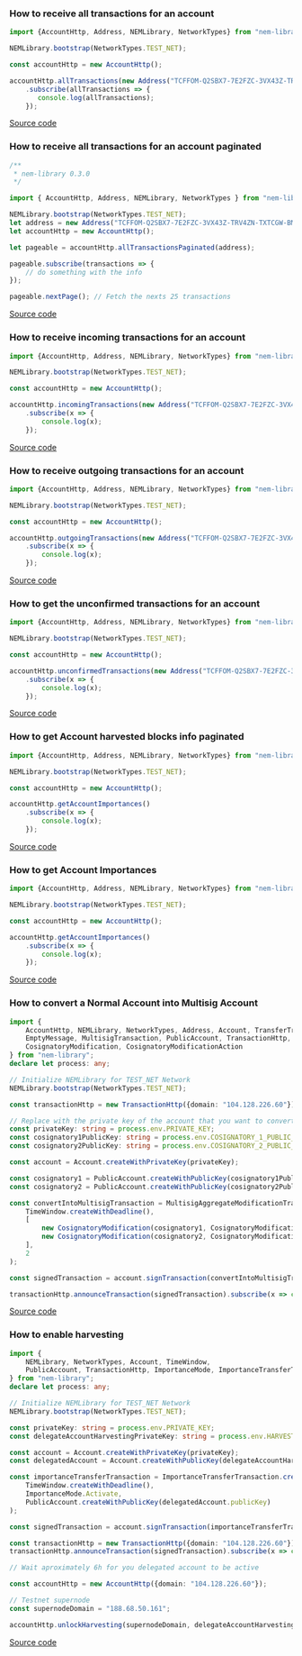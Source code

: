### How to receive all transactions for an account

```typescript
import {AccountHttp, Address, NEMLibrary, NetworkTypes} from "nem-library";

NEMLibrary.bootstrap(NetworkTypes.TEST_NET);

const accountHttp = new AccountHttp();

accountHttp.allTransactions(new Address("TCFFOM-Q2SBX7-7E2FZC-3VX43Z-TRV4ZN-TXTCGW-BM5J"))
    .subscribe(allTransactions => {
       console.log(allTransactions);
    });
```

[Source code](https://github.com/aleixmorgadas/nem-library-examples/blob/master/howto/account/How_to_receive_the_transactions_for_an_account.ts)

### How to receive all transactions for an account paginated

```typescript
/**
 * nem-library 0.3.0
 */

import { AccountHttp, Address, NEMLibrary, NetworkTypes } from "nem-library";

NEMLibrary.bootstrap(NetworkTypes.TEST_NET);
let address = new Address("TCFFOM-Q2SBX7-7E2FZC-3VX43Z-TRV4ZN-TXTCGW-BM5J");
let accountHttp = new AccountHttp();

let pageable = accountHttp.allTransactionsPaginated(address);

pageable.subscribe(transactions => {
    // do something with the info
});

pageable.nextPage(); // Fetch the nexts 25 transactions
```

[Source code](https://github.com/aleixmorgadas/nem-library-examples/blob/master/howto/account/How_to_do_pagination_in_transactions_methods.ts)



### How to receive incoming transactions for an account 

```typescript
import {AccountHttp, Address, NEMLibrary, NetworkTypes} from "nem-library";

NEMLibrary.bootstrap(NetworkTypes.TEST_NET);

const accountHttp = new AccountHttp();

accountHttp.incomingTransactions(new Address("TCFFOM-Q2SBX7-7E2FZC-3VX43Z-TRV4ZN-TXTCGW-BM5J"))
    .subscribe(x => {
        console.log(x);
    });
```

[Source code](https://github.com/aleixmorgadas/nem-library-examples/blob/master/howto/account/How_to_receive_incoming_transactions_for_an_account.ts)

### How to receive outgoing transactions for an account

```typescript
import {AccountHttp, Address, NEMLibrary, NetworkTypes} from "nem-library";

NEMLibrary.bootstrap(NetworkTypes.TEST_NET);

const accountHttp = new AccountHttp();

accountHttp.outgoingTransactions(new Address("TCFFOM-Q2SBX7-7E2FZC-3VX43Z-TRV4ZN-TXTCGW-BM5J"))
    .subscribe(x => {
        console.log(x);
    });
```

[Source code](https://github.com/aleixmorgadas/nem-library-examples/blob/master/howto/account/How_to_receive_outgoing_transactions_for_an_account.ts)

### How to get the unconfirmed transactions for an account 

```typescript
import {AccountHttp, Address, NEMLibrary, NetworkTypes} from "nem-library";

NEMLibrary.bootstrap(NetworkTypes.TEST_NET);

const accountHttp = new AccountHttp();

accountHttp.unconfirmedTransactions(new Address("TCFFOM-Q2SBX7-7E2FZC-3VX43Z-TRV4ZN-TXTCGW-BM5J"))
    .subscribe(x => {
        console.log(x);
    });
```

[Source code](https://github.com/aleixmorgadas/nem-library-examples/blob/master/howto/account/How_to_get_the_unconfirmed_transactions_for_an_account.ts)

### How to get Account harvested blocks info paginated

```typescript
import {AccountHttp, Address, NEMLibrary, NetworkTypes} from "nem-library";

NEMLibrary.bootstrap(NetworkTypes.TEST_NET);

const accountHttp = new AccountHttp();

accountHttp.getAccountImportances()
    .subscribe(x => {
        console.log(x);
    });
```

[Source code](https://github.com/aleixmorgadas/nem-library-examples/blob/master/howto/account/How_to_do_pagination_in_account_harvests.ts)

### How to get Account Importances

```typescript
import {AccountHttp, Address, NEMLibrary, NetworkTypes} from "nem-library";

NEMLibrary.bootstrap(NetworkTypes.TEST_NET);

const accountHttp = new AccountHttp();

accountHttp.getAccountImportances()
    .subscribe(x => {
        console.log(x);
    });
```

[Source code](https://github.com/aleixmorgadas/nem-library-examples/blob/master/howto/account/How_to_get_Account_Importances.ts)

### How to convert a Normal Account into Multisig Account

```typescript
import {
    AccountHttp, NEMLibrary, NetworkTypes, Address, Account, TransferTransaction, TimeWindow,
    EmptyMessage, MultisigTransaction, PublicAccount, TransactionHttp, XEM, MultisigAggregateModificationTransaction,
    CosignatoryModification, CosignatoryModificationAction
} from "nem-library";
declare let process: any;

// Initialize NEMLibrary for TEST_NET Network
NEMLibrary.bootstrap(NetworkTypes.TEST_NET);

const transactionHttp = new TransactionHttp({domain: "104.128.226.60"});

// Replace with the private key of the account that you want to convert into multisig
const privateKey: string = process.env.PRIVATE_KEY;
const cosignatory1PublicKey: string = process.env.COSIGNATORY_1_PUBLIC_KEY;
const cosignatory2PublicKey: string = process.env.COSIGNATORY_2_PUBLIC_KEY;

const account = Account.createWithPrivateKey(privateKey);

const cosignatory1 = PublicAccount.createWithPublicKey(cosignatory1PublicKey);
const cosignatory2 = PublicAccount.createWithPublicKey(cosignatory2PublicKey);

const convertIntoMultisigTransaction = MultisigAggregateModificationTransaction.create(
    TimeWindow.createWithDeadline(),
    [
        new CosignatoryModification(cosignatory1, CosignatoryModificationAction.ADD),
        new CosignatoryModification(cosignatory2, CosignatoryModificationAction.ADD),
    ],
    2
);

const signedTransaction = account.signTransaction(convertIntoMultisigTransaction);

transactionHttp.announceTransaction(signedTransaction).subscribe(x => console.log(x));
```

[Source code](https://github.com/aleixmorgadas/nem-library-examples/blob/master/howto/account/How_to_convert_a_Normal_Account_into_Multisig_Account.ts)

### How to enable harvesting

```typescript
import {
    NEMLibrary, NetworkTypes, Account, TimeWindow,
    PublicAccount, TransactionHttp, ImportanceMode, ImportanceTransferTransaction, AccountHttp
} from "nem-library";
declare let process: any;

// Initialize NEMLibrary for TEST_NET Network
NEMLibrary.bootstrap(NetworkTypes.TEST_NET);

const privateKey: string = process.env.PRIVATE_KEY;
const delegateAccountHarvestingPrivateKey: string = process.env.HARVESTING_PRIVATE_KEY;

const account = Account.createWithPrivateKey(privateKey);
const delegatedAccount = Account.createWithPublicKey(delegateAccountHarvestingPrivateKey);

const importanceTransferTransaction = ImportanceTransferTransaction.create(
    TimeWindow.createWithDeadline(),
    ImportanceMode.Activate,
    PublicAccount.createWithPublicKey(delegatedAccount.publicKey)
);

const signedTransaction = account.signTransaction(importanceTransferTransaction);

const transactionHttp = new TransactionHttp({domain: "104.128.226.60"});
transactionHttp.announceTransaction(signedTransaction).subscribe(x => console.log(x));

// Wait aproximately 6h for you delegated account to be active

const accountHttp = new AccountHttp({domain: "104.128.226.60"});

// Testnet supernode
const supernodeDomain = "188.68.50.161";

accountHttp.unlockHarvesting(supernodeDomain, delegateAccountHarvestingPrivateKey).subscribe(success => console.log(success));

```

[Source code](https://github.com/aleixmorgadas/nem-library-examples/blob/master/howto/account/How_to_enable_harvesting.ts)

